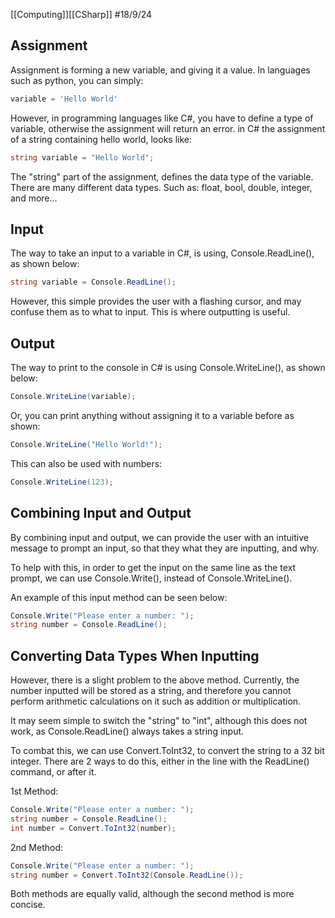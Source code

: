 [[Computing]][[CSharp]]
#18/9/24
## Assignment

Assignment is forming a new variable, and giving it a value.
In languages such as python, you can simply:
```python
variable = 'Hello World'
```

However, in programming languages like C#, you have to define a type of variable, otherwise the assignment will return an error.
in C# the assignment of a string containing hello world, looks like:
```csharp
string variable = "Hello World";
```

The "string" part of the assignment, defines the data type of the variable. There are many different data types. 
Such as:
float, bool, double, integer, and more...

## Input

The way to take an input to a variable in C#, is using, Console.ReadLine(), as shown below:
```csharp
string variable = Console.ReadLine();
```

However, this simple provides the user with a flashing cursor, and may confuse them as to what to input. This is where outputting is useful.

## Output

The way to print to the console in C# is using Console.WriteLine(), as shown below:
```csharp
Console.WriteLine(variable);
```

Or, you can print anything without assigning it to a variable before as shown:
```csharp
Console.WriteLine("Hello World!");
```
This can also be used with numbers:
```csharp
Console.WriteLine(123);
```

## Combining Input and Output

By combining input and output, we can provide the user with an intuitive message to prompt an input, so that they what they are inputting, and why.

To help with this, in order to get the input on the same line as the text prompt, we can use Console.Write(), instead of Console.WriteLine(). 

An example of this input method can be seen below:
```csharp
Console.Write("Please enter a number: ");
string number = Console.ReadLine();
```

## Converting Data Types When Inputting

However, there is a slight problem to the above method. Currently, the number inputted will be stored as a string, and therefore you cannot perform arithmetic calculations on it such as addition or multiplication. 

It may seem simple to switch the "string" to "int", although this does not work, as Console.ReadLine() always takes a string input.

To combat this, we can use Convert.ToInt32, to convert the string to a 32 bit integer.
There are 2 ways to do this, either in the line with the ReadLine() command, or after it.

1st Method:
```csharp
Console.Write("Please enter a number: ");
string number = Console.ReadLine();
int number = Convert.ToInt32(number);
```

2nd Method:
```csharp
Console.Write("Please enter a number: ");
string number = Convert.ToInt32(Console.ReadLine());
```

Both methods are equally valid, although the second method is more concise.
